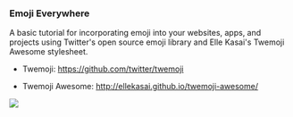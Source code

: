 ### Emoji Everywhere

A basic tutorial for incorporating emoji into your websites, apps, and projects using Twitter's open source emoji library and Elle Kasai's Twemoji Awesome stylesheet. 

- Twemoji: https://github.com/twitter/twemoji

- Twemoji Awesome: http://ellekasai.github.io/twemoji-awesome/

<img src="http://otakujournalist.com/wp-content/uploads/2014/11/twemoji-awesome.png" />
